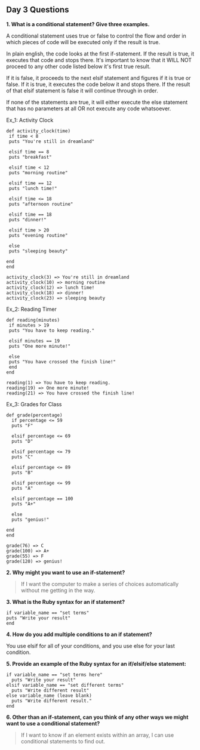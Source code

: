 ## Day 3 Questions

**1. What is a conditional statement? Give three examples.**

A conditional statement uses  true or false to control the flow and order in which pieces of code will be executed only if the result is true.

In plain english, the code looks at the first if-statement.  If the result is true, it executes that code and stops there. It's important to know that it WILL NOT proceed to any other code listed below it's first true result.  

If it is false, it proceeds to the next elsif statement and figures if it is true or false.  If it is true, it executes the code below it and stops there.  If the result of that elsif statement is false it will continue through in order.  

If none of the statements are true, it will either execute the else statement that has no parameters at all OR not execute any code whatsoever.



Ex_1: Activity Clock
```
def activity_clock(time)
 if time < 8
 puts "You're still in dreamland"

 elsif time == 8
 puts "breakfast"

 elsif time < 12
 puts "morning routine"

 elsif time == 12
 puts "lunch time!"

 elsif time <= 18
 puts "afternoon routine"

 elsif time == 18
 puts "dinner!"

 elsif time > 20
 puts "evening routine"

 else
 puts "sleeping beauty"

end
end

activity_clock(3) => You're still in dreamland
activity_clock(10) => morning routine
activity_clock(12) => lunch time!
activity_clock(18) => dinner!
activity_clock(23) => sleeping beauty
```

Ex_2: Reading Timer

```
def reading(minutes)
 if minutes > 19
 puts "You have to keep reading."

 elsif minutes == 19
 puts "One more minute!"

 else
 puts "You have crossed the finish line!"
 end
end

reading(1) => You have to keep reading.
reading(19) => One more minute!
reading(21) => You have crossed the finish line!
```


Ex_3: Grades for Class

```
def grade(percentage)
  if percentage <= 59
  puts "F"

  elsif percentage <= 69
  puts "D"

  elsif percentage <= 79
  puts "C"

  elsif percentage <= 89
  puts "B"

  elsif percentage <= 99
  puts "A"

  elsif percentage == 100
  puts "A+"

  else
  puts "genius!"

end
end

grade(76) => C
grade(100) => A+
grade(55) => F
grade(120) => genius!
```

**2. Why might you want to use an if-statement?**

> If I want the computer to make a series of choices automatically without me getting in the way.

**3. What is the Ruby syntax for an if statement?**

```
if variable_name == "set terms"
puts "Write your result"
end
```

**4. How do you add multiple conditions to an if statement?**

You use elsif for all of your conditions, and you use else for your last condition.


**5. Provide an example of the Ruby syntax for an if/elsif/else statement:**

```
if variable_name == "set terms here"
  puts "Write your result"
elsif variable_name == "set different terms"
  puts "Write different result"
else variable_name (leave blank)
  puts "Write different result."
end
```

**6. Other than an if-statement, can you think of any other ways we might want to use a conditional statement?**

> If I want to know if an element exists within an array, I can use conditional statements to find out.
